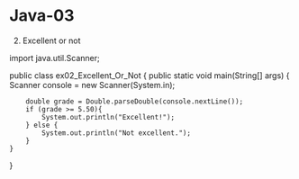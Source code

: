 # Java-03

02. Excellent or not

import java.util.Scanner;

public class ex02_Excellent_Or_Not {
    public static void main(String[] args) {
        Scanner console = new Scanner(System.in);

        double grade = Double.parseDouble(console.nextLine());
        if (grade >= 5.50){
            System.out.println("Excellent!");
        } else {
            System.out.println("Not excellent.");
        }
    }
}